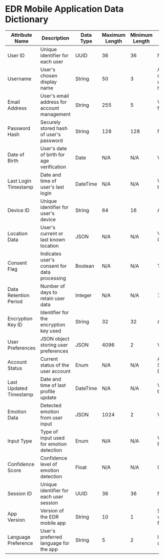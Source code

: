 # EDR Mobile Application Data Dictionary

| Attribute Name | Description | Data Type | Maximum Length | Minimum Length | Allowed Values | Nullable | Default Value | Constraints | Related To |
|----------------|-------------|-----------|----------------|----------------|----------------|----------|---------------|-------------|------------|
| User ID | Unique identifier for each user | UUID | 36 | 36 | N/A | No | N/A | Primary Key | Username, Email Address |
| Username | User's chosen display name | String | 50 | 3 | Alphanumeric characters, underscores, hyphens | No | N/A | Unique | User ID |
| Email Address | User's email address for account management | String | 255 | 5 | Valid email format | No | N/A | Unique | User ID |
| Password Hash | Securely stored hash of user's password | String | 128 | 128 | N/A | No | N/A | N/A | User ID |
| Date of Birth | User's date of birth for age verification | Date | N/A | N/A | Valid date | Yes | NULL | Must be at least 13 years ago | User ID |
| Last Login Timestamp | Date and time of user's last login | DateTime | N/A | N/A | Valid timestamp | Yes | NULL | Cannot be in the future | User ID |
| Device ID | Unique identifier for user's device | String | 64 | 16 | Alphanumeric | No | N/A | N/A | User ID |
| Location Data | User's current or last known location | JSON | N/A | N/A | Valid GeoJSON | Yes | NULL | N/A | User ID |
| Consent Flag | Indicates user's consent for data processing | Boolean | N/A | N/A | True/False | No | False | N/A | User ID |
| Data Retention Period | Number of days to retain user data | Integer | N/A | N/A | 1-3650 | No | 365 | N/A | User ID |
| Encryption Key ID | Identifier for the encryption key used | String | 32 | 32 | Alphanumeric | No | N/A | N/A | User ID |
| User Preferences | JSON object storing user preferences | JSON | 4096 | 2 | Valid JSON | Yes | {} | N/A | User ID |
| Account Status | Current status of the user account | Enum | N/A | N/A | Active, Suspended, Deactivated | No | Active | N/A | User ID |
| Last Updated Timestamp | Date and time of last profile update | DateTime | N/A | N/A | Valid timestamp | No | Current timestamp | Cannot be in the future | User ID |
| Emotion Data | Detected emotion from user input | JSON | 1024 | 2 | Valid JSON | Yes | NULL | N/A | User ID, Device ID |
| Input Type | Type of input used for emotion detection | Enum | N/A | N/A | Voice, Text, Facial | No | N/A | N/A | Emotion Data |
| Confidence Score | Confidence level of emotion detection | Float | N/A | N/A | 0.0 - 1.0 | No | 0.0 | N/A | Emotion Data |
| Session ID | Unique identifier for each user session | UUID | 36 | 36 | N/A | No | N/A | N/A | User ID, Device ID |
| App Version | Version of the EDR mobile app | String | 10 | 1 | Semantic versioning format | No | 1.0.0 | N/A | Device ID |
| Language Preference | User's preferred language for the app | String | 5 | 2 | ISO 639-1 codes | No | en | N/A | User Preferences |